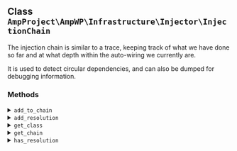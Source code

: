 ## Class `AmpProject\AmpWP\Infrastructure\Injector\InjectionChain`

The injection chain is similar to a trace, keeping track of what we have done so far and at what depth within the auto-wiring we currently are.

It is used to detect circular dependencies, and can also be dumped for debugging information.

### Methods
<details>
<summary><code>add_to_chain</code></summary>

```php
public add_to_chain( $class )
```

Add class to injection chain.


</details>
<details>
<summary><code>add_resolution</code></summary>

```php
public add_resolution( $resolution )
```

Add resolution for circular reference detection.


</details>
<details>
<summary><code>get_class</code></summary>

```php
public get_class()
```

Get the last class that was pushed to the injection chain.


</details>
<details>
<summary><code>get_chain</code></summary>

```php
public get_chain()
```

Get the injection chain.


</details>
<details>
<summary><code>has_resolution</code></summary>

```php
public has_resolution( $resolution )
```

Check whether the injection chain already has a given resolution.


</details>
